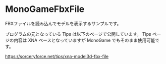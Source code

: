 # MonoGameFbxFile
FBXファイルを読み込んでモデルを表示するサンプルです。

プログラムの元となっている Tips は以下のページで公開しています。
Tips ページの内容は XNA ベースとなっていますが MonoGame でもそのまま使用可能です。

https://sorceryforce.net/tips/xna-model3d-fbx-file
